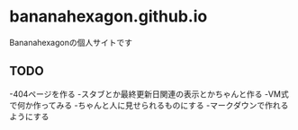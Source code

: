 # bananahexagon.github.io
Bananahexagonの個人サイトです

## TODO
-404ページを作る
-スタブとか最終更新日関連の表示とかちゃんと作る
-VM式で何か作ってみる
-ちゃんと人に見せられるものにする
-マークダウンで作れるようにする